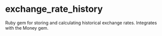 # exchange_rate_history
Ruby gem for storing and calculating historical exchange rates. Integrates with the Money gem.
